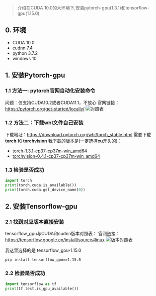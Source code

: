 > 介绍在CUDA 10.0的大环境下,安装pytorch-gpu(1.3.1)和tensorflow-gpu(1.15.0)

## 0. 环境
- CUDA 10.0
- cudnn 7.4
- python 3.7.2
- windows 10

## 1. 安装Pytorch-gpu
### 1.1 方法一: pytorch官网自动化安装命令
问题：仅支持CUDA10.2或者CUDA11.1，不放心
官网链接：https://pytorch.org/get-started/locally/
![对照表](https://picgo-1256052225.cos.ap-guangzhou.myqcloud.com/img/20211111140639.png)

### 1.2 方法二：下载whl文件自己安装
下载地址：https://download.pytorch.org/whl/torch_stable.html
需要下载 **torch** 和 **torchvision**
我下载的版本是(一定选择**cu**开头的)：
- [torch-1.3.1-cp37-cp37m-win_amd64](https://download.pytorch.org/whl/cu101/torch-1.3.1-cp37-cp37m-win_amd64.whl)
- [torchvision-0.4.1-cp37-cp37m-win_amd64](https://download.pytorch.org/whl/cu101/torchvision-0.4.1-cp37-cp37m-win_amd64.whl)

### 1.3 检验是否成功
```python
import torch
print(torch.cuda.is_available())
print(torch.cuda.get_device_name(0))
```

## 2. 安装Tensorflow-gpu
### 2.1 找到对应版本直接安装
tensorflow_gpu与CUDA和cudnn版本对照表：
官网链接：https://tensorflow.google.cn/install/source#linux
![版本对照表](https://picgo-1256052225.cos.ap-guangzhou.myqcloud.com/img/20211111141542.png)

我这里选择的是 tensorflow_gpu-1.15.0

```shell
pip install tensorflow_gpu==1.15.0
```

### 2.2 检验是否成功
```python
import tensorflow as tf
print(tf.test.is_gpu_available())
```